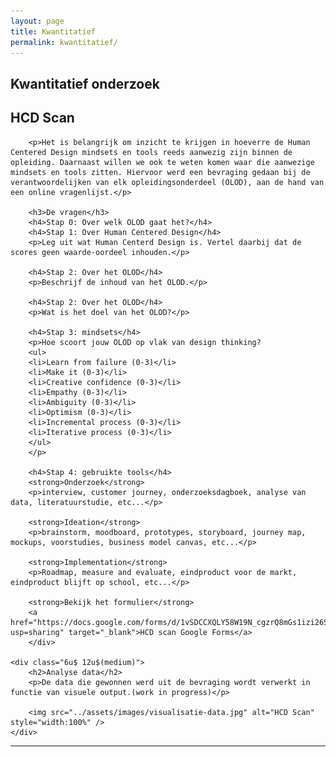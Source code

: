 ```yaml
---
layout: page
title: Kwantitatief
permalink: kwantitatief/
---
```

## Kwantitatief onderzoek
<div class="row 200%">
    <div class="6u 12u$(medium)">
        <h2>HCD Scan</h2>
        
        <p>Het is belangrijk om inzicht te krijgen in hoeverre de Human Centered Design mindsets en tools reeds aanwezig zijn binnen de opleiding. Daarnaast willen we ook te weten komen waar die aanwezige mindsets en tools zitten. Hiervoor werd een bevraging gedaan bij de verantwoordelijken van elk opleidingsonderdeel (OLOD), aan de hand van een online vragenlijst.</p>

        <h3>De vragen</h3> 
        <h4>Stap 0: Over welk OLOD gaat het?</h4>
        <h4>Stap 1: Over Human Centered Design</h4>
        <p>Leg uit wat Human Centerd Design is. Vertel daarbij dat de scores geen waarde-oordeel inhouden.</p>

        <h4>Stap 2: Over het OLOD</h4>
        <p>Beschrijf de inhoud van het OLOD.</p>

        <h4>Stap 2: Over het OLOD</h4>
        <p>Wat is het doel van het OLOD?</p>
    
        <h4>Stap 3: mindsets</h4>
        <p>Hoe scoort jouw OLOD op vlak van design thinking?
        <ul>
        <li>Learn from failure (0-3)</li>
        <li>Make it (0-3)</li>
        <li>Creative confidence (0-3)</li>
        <li>Empathy (0-3)</li>
        <li>Ambiguity (0-3)</li>
        <li>Optimism (0-3)</li>
        <li>Incremental process (0-3)</li>
        <li>Iterative process (0-3)</li>
        </ul>
        </p>

        <h4>Stap 4: gebruikte tools</h4>
        <strong>Onderzoek</strong>
        <p>interview, customer journey, onderzoeksdagboek, analyse van data, literatuurstudie, etc...</p>
        
        <strong>Ideation</strong>
        <p>brainstorm, moodboard, prototypes, storyboard, journey map, mockups, voorstudies, business model canvas, etc...</p>

        <strong>Implementation</strong>
        <p>Roadmap, measure and evaluate, eindproduct voor de markt, eindproduct blijft op school, etc...</p>
        
        <strong>Bekijk het formulier</strong>
        <a href="https://docs.google.com/forms/d/1vSDCCXQLY58W19N_cgzrQ8mGs1izi26Sk7kHDJTrAEg/edit?usp=sharing" target="_blank">HCD scan Google Forms</a>
        </div>
    
    <div class="6u$ 12u$(medium)">
        <h2>Analyse data</h2>
        <p>De data die gewonnen werd uit de bevraging wordt verwerkt in functie van visuele output.(work in progress)</p>

        <img src="../assets/images/visualisatie-data.jpg" alt="HCD Scan" style="width:100%" />
    </div>
</div>
<hr class="major" />
